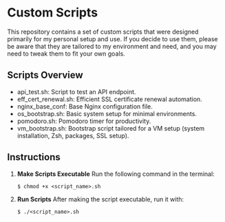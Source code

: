 # Custom Scripts

This repository contains a set of custom scripts that were designed primarily for my personal setup and use.
If you decide to use them, please be aware that they are tailored to my environment and need, and you may need to tweak them to fit your own goals.

## Scripts Overview

- api_test.sh: Script to test an API endpoint.
- eff_cert_renewal.sh: Efficient SSL certificate renewal automation.
- nginx_base_conf: Base Nginx configuration file.
- os_bootstrap.sh: Basic system setup for minimal environments.
- pomodoro.sh: Pomodoro timer for productivity.
- vm_bootstrap.sh: Bootstrap script tailored for a VM setup (system installation, Zsh, packages, SSL setup).

## Instructions

1. **Make Scripts Executable**
   Run the following command in the terminal:

   ```$ chmod +x <script_name>.sh```

2. **Run Scripts**
   After making the script executable, run it with:

    ```$ ./<script_name>.sh```


